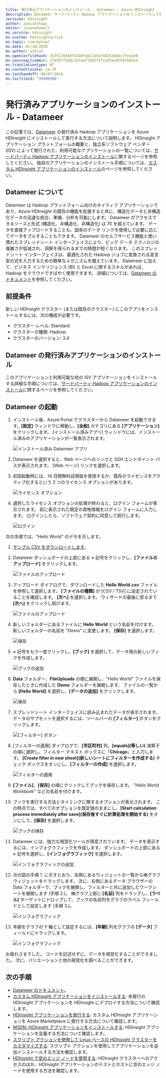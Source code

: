 ```yaml
---
title: 発行済みアプリケーションのインストール - Datameer - Azure HDInsight
description: Datameer サードパーティ Hadoop アプリケーションをインストールして使用します。
services: hdinsight
author: ashishthaps
editor: jasonwhowell
ms.service: hdinsight
ms.custom: hdinsightactive
ms.topic: conceptual
ms.date: 01/10/2018
ms.author: ashish
ms.openlocfilehash: 7b75170349f41b0fa611d5e748353484c7fea2e0
ms.sourcegitcommit: 1f0587f29dc1e5aef1502f4f15d5a2079d7683e9
ms.translationtype: HT
ms.contentlocale: ja-JP
ms.lasthandoff: 08/07/2018
ms.locfileid: "39598590"
---
```

# <a name="install-published-application---datameer"></a>発行済みアプリケーションのインストール - Datameer

この記事では、[Datameer](https://www.datameer.com/) の発行済み Hadoop アプリケーションを Azure HDInsight にインストールして実行する方法について説明します。 HDInsight アプリケーション プラットフォームの概要と、独立系ソフトウェア ベンダー (ISV) によって発行された、利用可能なアプリケーションの一覧については、[サードパーティ Hadoop アプリケーションのインストール](hdinsight-apps-install-applications.md)に関するページを参照してください。 独自のアプリケーションのインストール手順については、[カスタム HDInsight アプリケーションのインストール](hdinsight-apps-install-custom-applications.md)のページを参照してください。

## <a name="about-datameer"></a>Datameer について

Datameer は Hadoop プラットフォーム向けのネイティブ アプリケーションであり、Azure HDInsight の既存の機能を拡張すると共に、構造化データと非構造化データの迅速な統合、準備、分析を可能にします。 Datameer がアクセスできるソースと形式 (構造化、半構造化、非構造化) は 70 を超えています。 データを直接アップロードすることも、固有のデータ リンクを使用して必要に応じてデータをプルすることもできます。 Datameer のセルフサービス機能と使い慣れたスプレッドシート インターフェイスにより、ビッグ データ テクノロジの複雑さが低減され、洞察を得られるまでの時間が短くなります。 このスプレッドシート インターフェイスは、最適化された Hadoop ジョブに変換される宣言型の式を入力するための簡単なメカニズムを備えています。 Datameer に加えて、ビジネス インテリジェンス (BI) と Excel に関するスキルがあれば、Hadoop をクラウドですばやく使用できます。 詳細については、[Datameer のドキュメント](http://www.datameer.com/documentation/display/DAS50/Home?ls=Partners&lsd=Microsoft&c=Partners&cd=Microsoft)を参照してください。

## <a name="prerequisites"></a>前提条件

新しい HDInsight クラスター (または既存のクラスター) にこのアプリをインストールするには、次の構成が必要です。

* クラスター レベル: Standard
* クラスターの種類: Hadoop
* クラスターのバージョン: 3.4

## <a name="install-the-datameer-published-application"></a>Datameer の発行済みアプリケーションのインストール

このアプリケーションと利用可能な他の ISV アプリケーションをインストールする詳細な手順については、[サードパーティ Hadoop アプリケーションのインストール](hdinsight-apps-install-applications.md)に関するページを参照してください。

## <a name="launch-datameer"></a>Datameer の起動

1. インストール後、Azure Portal でクラスターから Datameer を起動できます。**[設定]** ウィンドウに移動し、**[全般]** カテゴリにある **[アプリケーション]** をクリックします。 [インストール済みアプリ] ウィンドウには、インストール済みのアプリケーションが一覧表示されます。

    ![インストール済み Datameer アプリ](./media/hdinsight-apps-install-datameer/datameer-app.png)

2. Datameer を選択すると、Web ページへのリンクと SSH エンドポイント パスが表示されます。 [Web ページ] リンクを選択します。

3. 初回起動時には、14 日間無料試用版を使用するか、既存のライセンスをアクティブ化するという 2 つのライセンス オプションがあります。

    ![ライセンス オプション](./media/hdinsight-apps-install-datameer/license.png)

4. 選択したライセンス オプションの処理が終わると、ログイン フォームが表示されます。 前に表示された既定の資格情報をログイン フォームに入力します。 ログインしたら、ソフトウェア契約に同意して続行します。

    ![ログイン](./media/hdinsight-apps-install-datameer/login.png)

次の手順では、"Hello World" のデモを示します。

1. [サンプル CSV をダウンロードします](https://datameer.box.com/s/wzzw27za3agic4yjj8zrn6vfrph0ppnf)。

2. Datameer ダッシュボードの上部にある **+** 記号をクリックし、**[ファイルのアップロード]** をクリックします。

    ![ファイルのアップロード](./media/hdinsight-apps-install-datameer/upload.png)

3. アップロード ダイアログで、ダウンロードした **Hello World.csv** ファイルを参照して選択します。 **[ファイルの種類]** が [CSV / TSV] に設定されていることを確認します。 **[次へ]** を選択します。 ウィザードの最後に至るまで **[次へ]** をクリックし続けます。

    ![ファイルのアップロード](./media/hdinsight-apps-install-datameer/upload-browse.png)

4. 新しいフォルダーにあるファイルに **Hello World** という名前を付けます。 新しいフォルダーの名前を "Demo" に変更します。 **[保存]** を選択します。

    ![保存](./media/hdinsight-apps-install-datameer/save.png)

5. **+** 記号をもう一度クリックし、**[ブック]** を選択して、データ用の新しいブックを作成します。

    ![ブックの追加](./media/hdinsight-apps-install-datameer/add-workbook.png)

6. **Data** フォルダー、**FileUploads** の順に展開し、"Hello World" ファイルを保存したときに作成した **Demo** フォルダーを展開します。 ファイルの一覧から **[Hello World]** を選択し、**[データの追加]** をクリックします。

    ![保存](./media/hdinsight-apps-install-datameer/select-file.png)

7. スプレッドシート インターフェイスに読み込まれたデータが表示されます。 データのサブセットを選択するには、ツールバーの **[フィルター]** ボタンをクリックします。

    ![[フィルター] ボタン](./media/hdinsight-apps-install-datameer/filter-button.png)

8. [フィルターの適用] ダイアログで、**[市区町村]** 列、**[equals]\(等しい\)** 演算子の順に選択し、フィルター テキスト ボックスに「**Chicago**」と入力します。 **[Create filter in new sheet]\(新しいシートにフィルターを作成する\)** チェック ボックスをオンにし、**[フィルターの作成]** を選択します。

    ![フィルターの適用](./media/hdinsight-apps-install-datameer/apply-filter.png)

9. **[ファイル]**、**[保存]** の順にクリックしてブックを保存します。 "Hello World Workbook" などの名前を付けます。

10. ブックを実行する方法とタイミングに関するオプションが表示されます。 この時点では、すべてのオプションを既定値のままにし、**[Start calculation process immediately after save]\(保存後すぐに計算処理を開始する\)** をオンにして、**[保存]** を選択します。

    ![ブックの保存](./media/hdinsight-apps-install-datameer/save-workbook.png)

11. Datameer には、強力な視覚化ツールが用意されています。 データを表示するには、インフォグラフィックを作成します。 ダッシュボードの上部にある **+** 記号を選択し、**[インフォグラフィック]** を選択します。

    ![インフォグラフィックの追加](./media/hdinsight-apps-install-datameer/infographic-button.png)

12. 次の図の手順 1. に示すとおり、左側にあるウィジェットの一覧から棒グラフ ウィジェットをドラッグします。 次に、右側にあるデータ ブラウザーの Data フォルダーで、ブックを展開し、フィルターと共に追加したワークシートを展開します (手順 2.)。 棒グラフ上部に **[名前]** 列をドラッグし、**[ラベル]** ターゲットにドロップして、ブックの名前列をグラフのラベル フィールドとして設定します (手順 3.)。

    ![インフォグラフィック](./media/hdinsight-apps-install-datameer/infographic.png)

13. 年齢をグラフの Y 軸として設定するには、**[年齢]** 列をグラフの **[データ]** フィールドにドラッグします。

    ![インフォグラフィック](./media/hdinsight-apps-install-datameer/infographic-age.png)

お疲れさまでした。 コードを記述せずに、データを視覚化することができました。 次に、バリエーションと他の視覚化を調べることができます。

## <a name="next-steps"></a>次の手順

* [Datameer のドキュメント](http://www.datameer.com/documentation/display/DAS50/Home?ls=Partners&lsd=Microsoft&c=Partners&cd=Microsoft)。
* [カスタム HDInsight アプリケーションをインストールする](hdinsight-apps-install-custom-applications.md): 未発行の HDInsight アプリケーションを HDInsight にデプロイする方法について確認します。
* [HDInsight アプリケーションを発行する](hdinsight-apps-publish-applications.md): カスタム HDInsight アプリケーションを Azure Marketplace に発行する方法について確認します。
* [MSDN: HDInsight アプリケーションをインストールする](https://msdn.microsoft.com/library/mt706515.aspx): HDInsight アプリケーションを定義する方法について確認します。
* [スクリプト アクションを使用して Linux ベースの HDInsight クラスターをカスタマイズする](hdinsight-hadoop-customize-cluster-linux.md): スクリプト アクションを使用してアプリケーションを追加インストールする方法を確認します。
* [HDInsight で空のエッジ ノードを使用する](hdinsight-apps-use-edge-node.md): HDInsight クラスターへのアクセスのほか、HDInsight アプリケーションのテストとホストに空のエッジ ノードを使用する方法を確認します。
